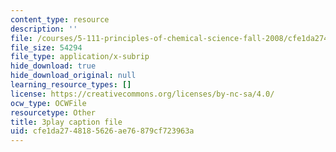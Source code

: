 ```yaml
---
content_type: resource
description: ''
file: /courses/5-111-principles-of-chemical-science-fall-2008/cfe1da2748185626ae76879cf723963a_PJFW3Vrv-5w.vtt
file_size: 54294
file_type: application/x-subrip
hide_download: true
hide_download_original: null
learning_resource_types: []
license: https://creativecommons.org/licenses/by-nc-sa/4.0/
ocw_type: OCWFile
resourcetype: Other
title: 3play caption file
uid: cfe1da27-4818-5626-ae76-879cf723963a
---
```

